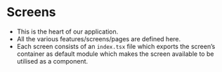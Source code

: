 # Screens

* This is the heart of our application.
* All the various features/screens/pages are defined here.
* Each screen consists of an `index.tsx` file which exports the screen’s container as default module which makes the screen available to be utilised as a component.
